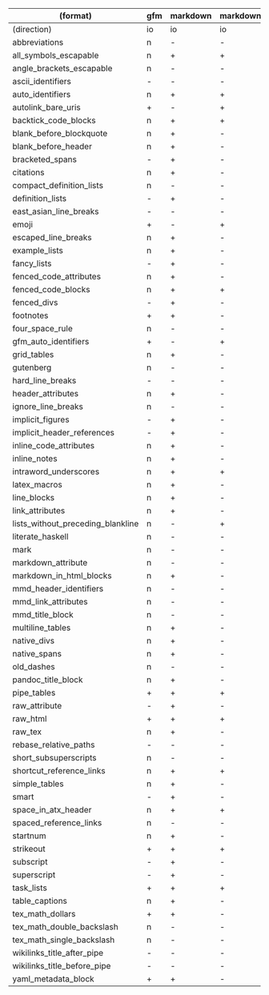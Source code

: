 | (format)                          | gfm | markdown | markdown_github | markdown_strict |
|-----------------------------------|-----|----------|-----------------|-----------------|
| (direction)                       | io  | io       | io              | io              |
| abbreviations                     | n   | -        | -               | -               |
| all_symbols_escapable             | n   | +        | +               | -               |
| angle_brackets_escapable          | n   | -        | -               | -               |
| ascii_identifiers                 | -   | -        | -               | -               |
| auto_identifiers                  | n   | +        | +               | -               |
| autolink_bare_uris                | +   | -        | +               | -               |
| backtick_code_blocks              | n   | +        | +               | -               |
| blank_before_blockquote           | n   | +        | -               | -               |
| blank_before_header               | n   | +        | -               | -               |
| bracketed_spans                   | -   | +        | -               | -               |
| citations                         | n   | +        | -               | -               |
| compact_definition_lists          | n   | -        | -               | -               |
| definition_lists                  | -   | +        | -               | -               |
| east_asian_line_breaks            | -   | -        | -               | -               |
| emoji                             | +   | -        | +               | -               |
| escaped_line_breaks               | n   | +        | -               | -               |
| example_lists                     | n   | +        | -               | -               |
| fancy_lists                       | -   | +        | -               | -               |
| fenced_code_attributes            | n   | +        | -               | -               |
| fenced_code_blocks                | n   | +        | +               | -               |
| fenced_divs                       | -   | +        | -               | -               |
| footnotes                         | +   | +        | -               | -               |
| four_space_rule                   | n   | -        | -               | -               |
| gfm_auto_identifiers              | +   | -        | +               | -               |
| grid_tables                       | n   | +        | -               | -               |
| gutenberg                         | n   | -        | -               | -               |
| hard_line_breaks                  | -   | -        | -               | -               |
| header_attributes                 | n   | +        | -               | -               |
| ignore_line_breaks                | n   | -        | -               | -               |
| implicit_figures                  | -   | +        | -               | -               |
| implicit_header_references        | -   | +        | -               | -               |
| inline_code_attributes            | n   | +        | -               | -               |
| inline_notes                      | n   | +        | -               | -               |
| intraword_underscores             | n   | +        | +               | -               |
| latex_macros                      | n   | +        | -               | -               |
| line_blocks                       | n   | +        | -               | -               |
| link_attributes                   | n   | +        | -               | -               |
| lists_without_preceding_blankline | n   | -        | +               | -               |
| literate_haskell                  | n   | -        | -               | -               |
| mark                              | n   | -        | -               | -               |
| markdown_attribute                | n   | -        | -               | -               |
| markdown_in_html_blocks           | n   | +        | -               | -               |
| mmd_header_identifiers            | n   | -        | -               | -               |
| mmd_link_attributes               | n   | -        | -               | -               |
| mmd_title_block                   | n   | -        | -               | -               |
| multiline_tables                  | n   | +        | -               | -               |
| native_divs                       | n   | +        | -               | -               |
| native_spans                      | n   | +        | -               | -               |
| old_dashes                        | n   | -        | -               | -               |
| pandoc_title_block                | n   | +        | -               | -               |
| pipe_tables                       | +   | +        | +               | -               |
| raw_attribute                     | -   | +        | -               | -               |
| raw_html                          | +   | +        | +               | +               |
| raw_tex                           | n   | +        | -               | -               |
| rebase_relative_paths             | -   | -        | -               | -               |
| short_subsuperscripts             | n   | -        | -               | -               |
| shortcut_reference_links          | n   | +        | +               | +               |
| simple_tables                     | n   | +        | -               | -               |
| smart                             | -   | +        | -               | -               |
| space_in_atx_header               | n   | +        | +               | -               |
| spaced_reference_links            | n   | -        | -               | +               |
| startnum                          | n   | +        | -               | -               |
| strikeout                         | +   | +        | +               | -               |
| subscript                         | -   | +        | -               | -               |
| superscript                       | -   | +        | -               | -               |
| task_lists                        | +   | +        | +               | -               |
| table_captions                    | n   | +        | -               | -               |
| tex_math_dollars                  | +   | +        | -               | -               |
| tex_math_double_backslash         | n   | -        | -               | -               |
| tex_math_single_backslash         | n   | -        | -               | -               |
| wikilinks_title_after_pipe        | -   | -        | -               | -               |
| wikilinks_title_before_pipe       | -   | -        | -               | -               |
| yaml_metadata_block               | +   | +        | -               | -               |
